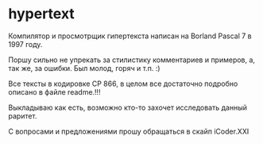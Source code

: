 # hypertext
Компилятор и просмотрщик гипертекста написан на Borland Pascal 7 в 1997 году.

Поршу сильно не упрекать за стилистику комментариев и примеров, а, так же, за ошибки. Был молод, горяч и т.п. :)

Все тексты в кодировке CP 866, в целом все достаточно подробно описано в файле readme.!!!

Выкладываю как есть, возможно кто-то захочет исследовать данный раритет.

С вопросами и предложениями прошу обращаться в скайп iCoder.XXI
